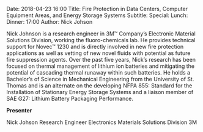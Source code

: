 Date: 2018-04-23 16:00
Title: Fire Protection in Data Centers, Computer Equipment Areas, and Energy Storage Systems
Subtitle: 
Special: 
Lunch:
Dinner: 17:00
Author: Nick Johson

Nick Johnson is a research engineer in 3M™ Company’s Electronic Material Solutions Division, working the fluoro-chemicals lab. He provides technical support for Novec™ 1230 and is directly involved in new fire protection applications as well as vetting of new novel fluids with potential as future fire suppression agents. Over the past five years, Nick’s research has been focused on thermal management of lithium ion batteries and mitigating the potential of cascading thermal runaway within such batteries. He holds a Bachelor’s of Science in Mechanical Engineering from the University of St. Thomas and is an alternate on the developing NFPA 855: Standard for the Installation of Stationary Energy Storage Systems and a liaison member of SAE G27: Lithium Battery Packaging Performance.

**Presenter**

Nick Johson
Research Engineer
Electronics Materials Solutions Division 3M